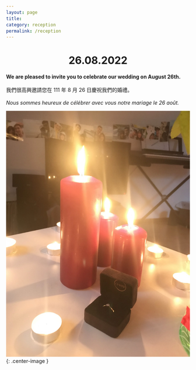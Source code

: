 ```yaml
---
layout: page
title: 
category: reception
permalink: /reception
---
```

<h1 style="text-align: center;">26.08.2022</h1>

**We are pleased to invite you to celebrate our wedding on August 26th.**<br><br>
我們很高興邀請您在 111 年 8 月 26 日慶祝我們的婚禮。<br><br>
*Nous sommes heureux de célébrer avec vous notre mariage le 26 août.*

![proposal](/assets/img/proposal.jpg){: .center-image }

